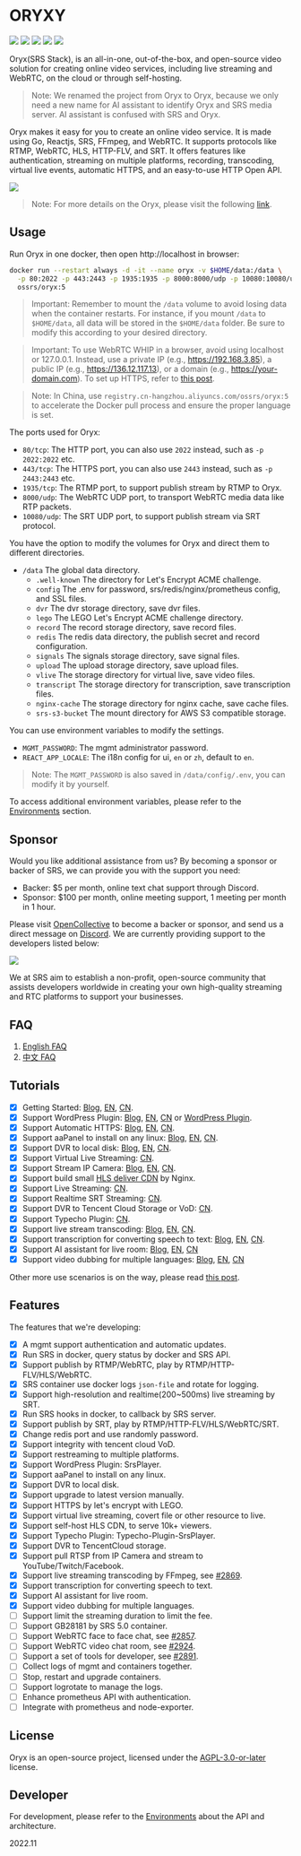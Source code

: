 # ORYXY

[![](https://img.shields.io/twitter/follow/srs_server?style=social)](https://twitter.com/srs_server)
[![](https://badgen.net/discord/members/bQUPDRqy79)](https://discord.gg/bQUPDRqy79)
[![](https://ossrs.net/wiki/images/wechat-badge4.svg)](https://ossrs.net/lts/zh-cn/contact#discussion)
[![](https://ossrs.net/wiki/images/do-btn-srs-125x20.svg)](https://marketplace.digitalocean.com/apps/srs)
[![](https://opencollective.com/srs-server/tiers/badge.svg)](https://opencollective.com/srs-server)

Oryx(SRS Stack), is an all-in-one, out-of-the-box, and open-source video solution for creating 
online video services, including live streaming and WebRTC, on the cloud or through self-hosting.

> Note: We renamed the project from Oryx to Oryx, because we only need a new name for AI assistant to identify 
> Oryx and SRS media server. AI assistant is confused with SRS and Oryx.

Oryx makes it easy for you to create an online video service. It is made using Go, Reactjs, SRS, 
FFmpeg, and WebRTC. It supports protocols like RTMP, WebRTC, HLS, HTTP-FLV, and SRT. It offers features 
like authentication, streaming on multiple platforms, recording, transcoding, virtual live events, 
automatic HTTPS, and an easy-to-use HTTP Open API.

[![](https://ossrs.io/lts/en-us/img/Oryx-5-sd.png?v=1)](https://ossrs.io/lts/en-us/img/Oryx-5-hd.png)

> Note: For more details on the Oryx, please visit the following [link](https://www.figma.com/file/Ju5h2DZeJMzUtx5k7D0Oak/Oryx).

## Usage

Run Oryx in one docker, then open http://localhost in browser:

```bash
docker run --restart always -d -it --name oryx -v $HOME/data:/data \
  -p 80:2022 -p 443:2443 -p 1935:1935 -p 8000:8000/udp -p 10080:10080/udp \
  ossrs/oryx:5
```

> Important: Remember to mount the `/data` volume to avoid losing data when the container restarts. For instance, 
> if you mount `/data` to `$HOME/data`, all data will be stored in the `$HOME/data` folder. Be sure to modify this 
> according to your desired directory.

> Important: To use WebRTC WHIP in a browser, avoid using localhost or 127.0.0.1. Instead, use a private IP (e.g., https://192.168.3.85), 
> a public IP (e.g., https://136.12.117.13), or a domain (e.g., https://your-domain.com). To set up HTTPS, 
> refer to [this post](https://blog.ossrs.io/how-to-secure-srs-with-lets-encrypt-by-1-click-cb618777639f).

> Note: In China, use `registry.cn-hangzhou.aliyuncs.com/ossrs/oryx:5` to accelerate the Docker pull process 
> and ensure the proper language is set.

The ports used for Oryx:

* `80/tcp`: The HTTP port, you can also use `2022` instead, such as `-p 2022:2022` etc.
* `443/tcp`: The HTTPS port, you can also use `2443` instead, such as `-p 2443:2443` etc.
* `1935/tcp`: The RTMP port, to support publish stream by RTMP to Oryx.
* `8000/udp`: The WebRTC UDP port, to transport WebRTC media data like RTP packets.
* `10080/udp`: The SRT UDP port, to support publish stream via SRT protocol.

You have the option to modify the volumes for Oryx and direct them to different directories.

* `/data` The global data directory.
    * `.well-known` The directory for Let's Encrypt ACME challenge.
    * `config` The .env for password, srs/redis/nginx/prometheus config, and SSL files.
    * `dvr` The dvr storage directory, save dvr files.
    * `lego` The LEGO Let's Encrypt ACME challenge directory.
    * `record` The record storage directory, save record files.
    * `redis` The redis data directory, the publish secret and record configuration.
    * `signals` The signals storage directory, save signal files.
    * `upload` The upload storage directory, save upload files.
    * `vlive` The storage directory for virtual live, save video files.
    * `transcript` The storage directory for transcription, save transcription files.
    * `nginx-cache` The storage directory for nginx cache, save cache files.
    * `srs-s3-bucket` The mount directory for AWS S3 compatible storage.

You can use environment variables to modify the settings.

* `MGMT_PASSWORD`: The mgmt administrator password.
* `REACT_APP_LOCALE`: The i18n config for ui, `en` or `zh`, default to `en`.

> Note: The `MGMT_PASSWORD` is also saved in `/data/config/.env`, you can modify it by yourself.

To access additional environment variables, please refer to the [Environments](DEVELOPER.md#environments) section.

## Sponsor

Would you like additional assistance from us? By becoming a sponsor or backer of SRS, we can provide you
with the support you need:

* Backer: $5 per month, online text chat support through Discord.
* Sponsor: $100 per month, online meeting support, 1 meeting per month in 1 hour.

Please visit [OpenCollective](https://opencollective.com/srs-server) to become a backer or sponsor, and send
us a direct message on [Discord](https://discord.gg/bQUPDRqy79). We are currently providing support to the 
developers listed below:

[![](https://opencollective.com/srs-server/backers.svg?width=800&button=false)](https://opencollective.com/srs-server)

We at SRS aim to establish a non-profit, open-source community that assists developers worldwide in creating
your own high-quality streaming and RTC platforms to support your businesses.

## FAQ

1. [English FAQ](https://ossrs.io/lts/en-us/faq-oryx)
1. [中文 FAQ](https://ossrs.net/lts/zh-cn/faq-oryx)

## Tutorials

- [x] Getting Started: [Blog](https://blog.ossrs.io/how-to-setup-a-video-streaming-service-by-1-click-e9fe6f314ac6), [EN](https://ossrs.io/lts/en-us/docs/v6/doc/getting-started-stack), [CN](https://ossrs.net/lts/zh-cn/docs/v5/doc/getting-started-stack).
- [x] Support WordPress Plugin: [Blog](https://blog.ossrs.io/publish-your-srs-livestream-through-wordpress-ec18dfae7d6f), [EN](https://ossrs.io/lts/en-us/blog/WordPress-Plugin), [CN](https://ossrs.net/lts/zh-cn/blog/WordPress-Plugin) or [WordPress Plugin](https://wordpress.org/plugins/srs-player).
- [x] Support Automatic HTTPS: [Blog](https://blog.ossrs.io/how-to-secure-srs-with-lets-encrypt-by-1-click-cb618777639f), [EN](https://ossrs.io/lts/en-us/blog/Oryx-Tutorial), [CN](https://ossrs.net/lts/zh-cn/blog/Oryx-HTTPS).
- [x] Support aaPanel to install on any linux: [Blog](https://blog.ossrs.io/how-to-setup-a-video-streaming-service-by-aapanel-9748ae754c8c), [EN](https://ossrs.io/lts/en-us/blog/BT-aaPanel), [CN](https://ossrs.net/lts/zh-cn/blog/BT-aaPanel).
- [x] Support DVR to local disk: [Blog](https://blog.ossrs.io/how-to-record-live-streaming-to-mp4-file-2aa792c35b25), [EN](https://ossrs.io/lts/en-us/blog/Record-Live-Streaming), [CN](https://mp.weixin.qq.com/s/axN_TPo-Gk_H7CbdqUud6g).
- [x] Support Virtual Live Streaming: [CN](https://mp.weixin.qq.com/s/I0Kmxtc24txpngO-PiR_tQ).
- [x] Support Stream IP Camera: [Blog](https://blog.ossrs.io/easily-stream-your-rtsp-ip-camera-to-youtube-twitch-or-facebook-c078db917149), [EN](http://ossrs.io/lts/en-us/blog/Stream-IP-Camera-Events), [CN](https://ossrs.net/lts/zh-cn/blog/Stream-IP-Camera-Events).
- [x] Support build small [HLS deliver CDN](https://github.com/ossrs/oryx/tree/main/scripts/nginx-hls-cdn) by Nginx.
- [x] Support Live Streaming: [CN](https://mp.weixin.qq.com/s/AKqVWIdk3SBD-6uiTMliyA).
- [x] Support Realtime SRT Streaming: [CN](https://mp.weixin.qq.com/s/HQb3gLRyJHHu56pnyHerxA).
- [x] Support DVR to Tencent Cloud Storage or VoD: [CN](https://mp.weixin.qq.com/s/UXR5EBKZ-LnthwKN_rlIjg).
- [x] Support Typecho Plugin: [CN](https://github.com/ossrs/Typecho-Plugin-SrsPlayer).
- [x] Support live stream transcoding: [Blog](https://blog.ossrs.io/efficient-live-streaming-transcoding-for-reducing-bandwidth-and-saving-costs-39bd001af02d), [EN](https://ossrs.io/lts/en-us/blog/Live-Transcoding), [CN](https://ossrs.net/lts/zh-cn/blog/Live-Transcoding).
- [x] Support transcription for converting speech to text: [Blog](https://blog.ossrs.io/revolutionizing-live-streams-with-ai-transcription-creating-accessible-multilingual-subtitles-1e902ab856bd), [EN](https://ossrs.io/lts/en-us/blog/live-streams-transcription), [CN](https://ossrs.net/lts/zh-cn/blog/live-streams-transcription).
- [x] Support AI assistant for live room: [Blog](https://blog.ossrs.io/transform-your-browser-into-a-personal-voice-driven-gpt-ai-assistant-with-srs-stack-13e28adf1e18), [EN](https://ossrs.io/lts/en-us/blog/browser-voice-driven-gpt), [CN](https://ossrs.net/lts/zh-cn/blog/live-streams-transcription)
- [x] Support video dubbing for multiple languages: [Blog](https://blog.ossrs.io/expand-your-global-reach-with-srs-stack-effortless-video-translation-and-dubbing-solutions-544e1db671c2), [EN](https://ossrs.io/lts/en-us/blog/browser-voice-driven-gpt), [CN](https://ossrs.net/lts/zh-cn/blog/live-streams-transcription)

Other more use scenarios is on the way, please read [this post](https://github.com/ossrs/srs/issues/2856#lighthouse).

## Features

The features that we're developing:

- [x] A mgmt support authentication and automatic updates.
- [x] Run SRS in docker, query status by docker and SRS API.
- [x] Support publish by RTMP/WebRTC, play by RTMP/HTTP-FLV/HLS/WebRTC.
- [x] SRS container use docker logs `json-file` and rotate for logging.
- [x] Support high-resolution and realtime(200~500ms) live streaming by SRT.
- [x] Run SRS hooks in docker, to callback by SRS server.
- [x] Support publish by SRT, play by RTMP/HTTP-FLV/HLS/WebRTC/SRT.
- [x] Change redis port and use randomly password.
- [x] Support integrity with tencent cloud VoD.
- [x] Support restreaming to multiple platforms.
- [x] Support WordPress Plugin: SrsPlayer.
- [x] Support aaPanel to install on any linux.
- [x] Support DVR to local disk.
- [x] Support upgrade to latest version manually.
- [x] Support HTTPS by let's encrypt with LEGO.
- [x] Support virtual live streaming, covert file or other resource to live.
- [x] Support self-host HLS CDN, to serve 10k+ viewers.
- [x] Support Typecho Plugin: Typecho-Plugin-SrsPlayer.
- [x] Support DVR to TencentCloud storage.
- [x] Support pull RTSP from IP Camera and stream to YouTube/Twitch/Facebook.
- [x] Support live streaming transcoding by FFmpeg, see [#2869](https://github.com/ossrs/srs/issues/2869).
- [x] Support transcription for converting speech to text.
- [x] Support AI assistant for live room.
- [x] Support video dubbing for multiple languages.
- [ ] Support limit the streaming duration to limit the fee.
- [ ] Support GB28181 by SRS 5.0 container.
- [ ] Support WebRTC face to face chat, see [#2857](https://github.com/ossrs/srs/issues/2857).
- [ ] Support WebRTC video chat room, see [#2924](https://github.com/ossrs/srs/issues/2924).
- [ ] Support a set of tools for developer, see [#2891](https://github.com/ossrs/srs/issues/2891).
- [ ] Collect logs of mgmt and containers together.
- [ ] Stop, restart and upgrade containers.
- [ ] Support logrotate to manage the logs.
- [ ] Enhance prometheus API with authentication.
- [ ] Integrate with prometheus and node-exporter.

## License

Oryx is an open-source project, licensed under the [AGPL-3.0-or-later](https://spdx.org/licenses/AGPL-3.0-or-later.html) license.

## Developer

For development, please refer to the [Environments](DEVELOPER.md) about the API and architecture.

2022.11

